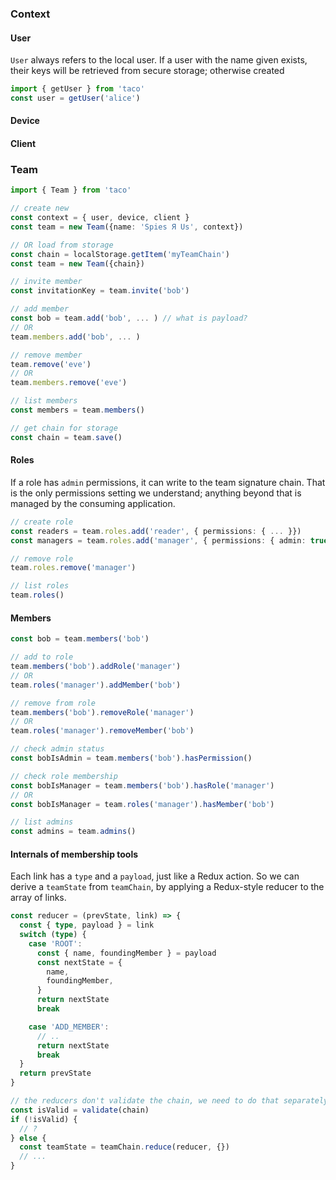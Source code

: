﻿### Context

#### User

`User` always refers to the local user. If a user with the name given exists, their keys will be retrieved from secure storage; otherwise created

```ts
import { getUser } from 'taco'
const user = getUser('alice')
```

#### Device

#### Client

### Team

```ts
import { Team } from 'taco'

// create new
const context = { user, device, client }
const team = new Team({name: 'Spies Я Us', context})

// OR load from storage
const chain = localStorage.getItem('myTeamChain')
const team = new Team({chain})

// invite member
const invitationKey = team.invite('bob')

// add member
const bob = team.add('bob', ... ) // what is payload?
// OR
team.members.add('bob', ... )

// remove member
team.remove('eve')
// OR
team.members.remove('eve')

// list members
const members = team.members()

// get chain for storage
const chain = team.save()
```

#### Roles

If a role has `admin` permissions, it can write to the team signature chain. That is the only permissions setting we understand; anything beyond that is managed by the consuming application.

```ts
// create role
const readers = team.roles.add('reader', { permissions: { ... }})
const managers = team.roles.add('manager', { permissions: { admin: true }})

// remove role
team.roles.remove('manager')

// list roles
team.roles()
```

#### Members

```ts
const bob = team.members('bob')

// add to role
team.members('bob').addRole('manager')
// OR
team.roles('manager').addMember('bob')

// remove from role
team.members('bob').removeRole('manager')
// OR
team.roles('manager').removeMember('bob')

// check admin status
const bobIsAdmin = team.members('bob').hasPermission()

// check role membership
const bobIsManager = team.members('bob').hasRole('manager')
// OR
const bobIsManager = team.roles('manager').hasMember('bob')

// list admins
const admins = team.admins()
```

#### Internals of membership tools

Each link has a `type` and a `payload`, just like a Redux action. So we can derive a `teamState` from `teamChain`, by applying a Redux-style reducer to the array of links.

```ts
const reducer = (prevState, link) => {
  const { type, payload } = link
  switch (type) {
    case 'ROOT':
      const { name, foundingMember } = payload
      const nextState = {
        name,
        foundingMember,
      }
      return nextState
      break

    case 'ADD_MEMBER':
      // ..
      return nextState
      break
  }
  return prevState
}

// the reducers don't validate the chain, we need to do that separately
const isValid = validate(chain)
if (!isValid) {
  // ?
} else {
  const teamState = teamChain.reduce(reducer, {})
  // ...
}
```

<!--
SigChain also comes with crypto tools that use keys from the chain.

```ts
const { encrypt, decrypt, sign, verify } = SigChain.crypto(chain)

// asymmetric encryption
encrypt({message, sender, recipient})

// signatures
const { sign, verify } = signatures
```
-->
